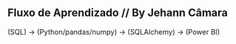 ## Fluxo de Aprendizado // By Jehann Câmara

(SQL) → (Python/pandas/numpy) → (SQLAlchemy) → (Power BI)
